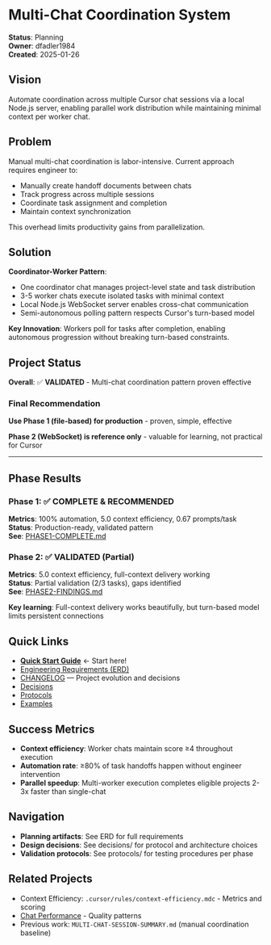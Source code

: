 # Multi-Chat Coordination System

**Status**: Planning  
**Owner**: dfadler1984  
**Created**: 2025-01-26

## Vision

Automate coordination across multiple Cursor chat sessions via a local Node.js server, enabling parallel work distribution while maintaining minimal context per worker chat.

## Problem

Manual multi-chat coordination is labor-intensive. Current approach requires engineer to:

- Manually create handoff documents between chats
- Track progress across multiple sessions
- Coordinate task assignment and completion
- Maintain context synchronization

This overhead limits productivity gains from parallelization.

## Solution

**Coordinator-Worker Pattern**:

- One coordinator chat manages project-level state and task distribution
- 3-5 worker chats execute isolated tasks with minimal context
- Local Node.js WebSocket server enables cross-chat communication
- Semi-autonomous polling pattern respects Cursor's turn-based model

**Key Innovation**: Workers poll for tasks after completion, enabling autonomous progression without breaking turn-based constraints.

## Project Status

**Overall**: ✅ **VALIDATED** - Multi-chat coordination pattern proven effective

### Final Recommendation

**Use Phase 1 (file-based) for production** - proven, simple, effective

**Phase 2 (WebSocket) is reference only** - valuable for learning, not practical for Cursor

---

## Phase Results

### Phase 1: ✅ COMPLETE & RECOMMENDED

**Metrics**: 100% automation, 5.0 context efficiency, 0.67 prompts/task  
**Status**: Production-ready, validated pattern  
**See**: [PHASE1-COMPLETE.md](./PHASE1-COMPLETE.md)

### Phase 2: ✅ VALIDATED (Partial)

**Metrics**: 5.0 context efficiency, full-context delivery working  
**Status**: Partial validation (2/3 tasks), gaps identified  
**See**: [PHASE2-FINDINGS.md](./PHASE2-FINDINGS.md)

**Key learning**: Full-context delivery works beautifully, but turn-based model limits persistent connections

## Quick Links

- **[Quick Start Guide](./QUICKSTART.md)** ← Start here!
- [Engineering Requirements (ERD)](./erd.md)
- [CHANGELOG](./CHANGELOG.md) — Project evolution and decisions
- [Decisions](./decisions/)
- [Protocols](./protocols/)
- [Examples](./examples/)

## Success Metrics

- **Context efficiency**: Worker chats maintain score ≥4 throughout execution
- **Automation rate**: ≥80% of task handoffs happen without engineer intervention
- **Parallel speedup**: Multi-worker execution completes eligible projects 2-3x faster than single-chat

## Navigation

- **Planning artifacts**: See ERD for full requirements
- **Design decisions**: See decisions/ for protocol and architecture choices
- **Validation protocols**: See protocols/ for testing procedures per phase

## Related Projects

- Context Efficiency: `.cursor/rules/context-efficiency.mdc` - Metrics and scoring
- [Chat Performance](../../guides/chat-performance/) - Quality patterns
- Previous work: `MULTI-CHAT-SESSION-SUMMARY.md` (manual coordination baseline)
